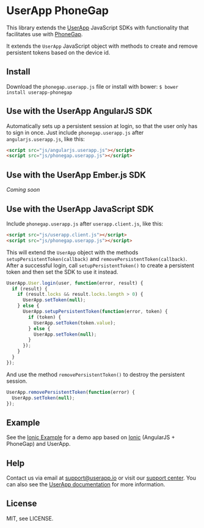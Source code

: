 UserApp PhoneGap
================

This library extends the [UserApp](https://www.userapp.io/) JavaScript SDKs with functionality that facilitates use with [PhoneGap](http://phonegap.com/).

It extends the `UserApp` JavaScript object with methods to create and remove persistent tokens based on the device id.

## Install

Download the `phonegap.userapp.js` file or install with bower: `$ bower install userapp-phonegap`

## Use with the UserApp AngularJS SDK

Automatically sets up a persistent session at login, so that the user only has to sign in once.
Just include `phonegap.userapp.js` after `angularjs.userapp.js`, like this:

```html
<script src="js/angularjs.userapp.js"></script>
<script src="js/phonegap.userapp.js"></script>
```

## Use with the UserApp Ember.js SDK

*Coming soon*

## Use with the UserApp JavaScript SDK

Include `phonegap.userapp.js` after `userapp.client.js`, like this:

```html
<script src="js/userapp.client.js"></script>
<script src="js/phonegap.userapp.js"></script>
```

This will extend the `UserApp` object with the methods `setupPersistentToken(callback)` and `removePersistentToken(callback)`.
After a successful login, call `setupPersistentToken()` to create a persistent token and then set the SDK to use it instead.

```javascript
UserApp.User.login(user, function(error, result) {
  if (result) {
    if (result.locks && result.locks.length > 0) {
      UserApp.setToken(null);
    } else {
      UserApp.setupPersistentToken(function(error, token) {
        if (token) {
          UserApp.setToken(token.value);
        } else {
          UserApp.setToken(null);
        }
      });
    }
  }
});
```

And use the method `removePersistentToken()` to destroy the persistent session.

```javascript
UserApp.removePersistentToken(function(error) {
  UserApp.setToken(null);
});
```

## Example

See the [Ionic Example]() for a demo app based on [Ionic](http://ionicframework.com/) (AngularJS + PhoneGap) and UserApp.

## Help

Contact us via email at support@userapp.io or visit our [support center](https://help.userapp.io). You can also see the [UserApp documentation](https://app.userapp.io/#/docs/) for more information.

## License

MIT, see LICENSE.

